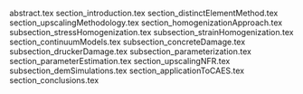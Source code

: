 abstract.tex
section_introduction.tex
section_distinctElementMethod.tex
section_upscalingMethodology.tex
section_homogenizationApproach.tex
subsection_stressHomogenization.tex
subsection_strainHomogenization.tex
section_continuumModels.tex
subsection_concreteDamage.tex
subsection_druckerDamage.tex
subsection_parameterization.tex
section_parameterEstimation.tex
section_upscalingNFR.tex
subsection_demSimulations.tex
section_applicationToCAES.tex
section_conclusions.tex